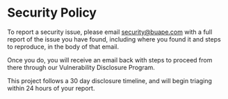 # Security Policy

To report a security issue, please email security@buape.com with a full report of the issue you have found, including where you found it and steps to reproduce, in the body of that email.

Once you do, you will receive an email back with steps to proceed from there through our Vulnerability Disclosure Program.

This project follows a 30 day disclosure timeline, and will begin triaging within 24 hours of your report.
